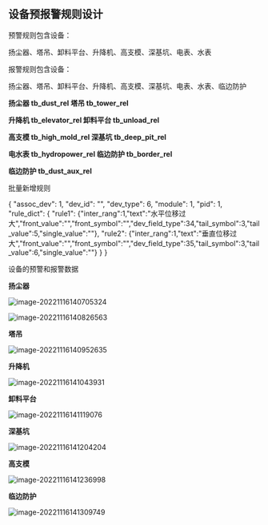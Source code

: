 ## 设备预报警规则设计

预警规则包含设备：

扬尘器、塔吊、卸料平台、升降机、高支模、深基坑、电表、水表

报警规则包含设备：

扬尘器、塔吊、卸料平台、升降机、高支模、深基坑、电表、水表、临边防护

**扬尘器	tb_dust_rel			 	 塔吊			tb_tower_rel**

**升降机	tb_elevator_rel			卸料平台	tb_unload_rel**

**高支模	tb_high_mold_rel		深基坑	    tb_deep_pit_rel**

**电水表    tb_hydropower_rel 		临边防护	tb_border_rel**

**临边防护	tb_dust_aux_rel**



批量新增规则

{
  "assoc_dev": 1,
  "dev_id": "",
  "dev_type": 6,
  "module": 1,
  "pid": 1,
  "rule_dict": {
    "rule1": {"inter_rang":1,"text":"水平位移过大","front_value":"","front_symbol":"","dev_field_type":34,"tail_symbol":3,"tail_value":5,"single_value":""},
    "rule2": {"inter_rang":1,"text":"垂直位移过大","front_value":"","front_symbol":"","dev_field_type":35,"tail_symbol":3,"tail_value":6,"single_value":""}
  }
}



设备的预警和报警数据

**扬尘器**

<img src="C:\Users\highsai\AppData\Roaming\Typora\typora-user-images\image-20221116140705324.png" alt="image-20221116140705324"  />

![image-20221116140826563](C:\Users\highsai\AppData\Roaming\Typora\typora-user-images\image-20221116140826563.png)

**塔吊**

![image-20221116140952635](C:\Users\highsai\AppData\Roaming\Typora\typora-user-images\image-20221116140952635.png)

**升降机**

![image-20221116141043931](C:\Users\highsai\AppData\Roaming\Typora\typora-user-images\image-20221116141043931.png)

**卸料平台**

![image-20221116141119076](C:\Users\highsai\AppData\Roaming\Typora\typora-user-images\image-20221116141119076.png)

**深基坑**

![image-20221116141204204](C:\Users\highsai\AppData\Roaming\Typora\typora-user-images\image-20221116141204204.png)

**高支模**

![image-20221116141236998](C:\Users\highsai\AppData\Roaming\Typora\typora-user-images\image-20221116141236998.png)

**临边防护**

![image-20221116141309749](C:\Users\highsai\AppData\Roaming\Typora\typora-user-images\image-20221116141309749.png)






